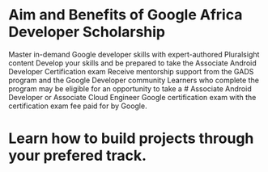 # Aim and Benefits of Google Africa Developer Scholarship
Master in-demand Google developer skills with expert-authored Pluralsight content 
Develop your skills and be prepared to take the Associate Android Developer Certification exam 
Receive mentorship support from the GADS program and the Google Developer community
 Learners who complete the program may be eligible for an opportunity to take a  # Associate Android Developer or Associate Cloud Engineer Google certification exam with the certification exam fee paid for by Google.
# Learn how to build projects through your prefered track.
